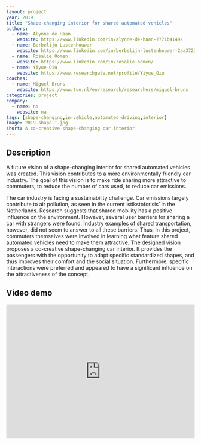 ```yaml
---
layout: project
year: 2019
title: "Shape-changing interior for shared automated vehicles"
authors:
  - name: Alynne de Haan
    website: https://www.linkedin.com/in/alynne-de-haan-7771b4149/
  - name: Berbelijn Lustenhouwer
    website: https://www.linkedin.com/in/berbelijn-lustenhouwer-2aa37217/
  - name: Rosalie Oomen
    website: https://www.linkedin.com/in/rosalie-oomen/
  - name: Yiyue Qiu
    website: https://www.researchgate.net/profile/Yiyue_Qiu
coaches:
  - name: Miguel Bruns
    website: https://www.tue.nl/en/research/researchers/miguel-bruns
categories: project
company:
  - name: na
    website: na
tags: [shape-changing,in-vehicle,automated-driving,interior]
image: 2019-shape-1.jpg
short: A co-creative shape-changing car interior.
---
```


## Description
A future vision of a shape-changing interior for shared automated vehicles was created. This vision contributes to a more environmentally friendly car industry. The goal of this vision is to make ride sharing more attractive to commuters, to reduce the number of cars used, to reduce car emissions.

The car industry is facing a sustainability challenge. Car emissions largely contribute to air pollution, as seen in the current ‘stikstofcrisis’ in the Netherlands. Research suggests that shared mobility has a positive influence on the environment. However, several user barriers for sharing a car with strangers were found. Industry examples of shared transportation, however, did not seem to answer to all these barriers. Thus, in this project, commuters themselves were involved in learning what feature shared automated vehicles need to make them attractive. The designed vision proposes a co-creative shape-changing car interior. It provides the passengers with the opportunity to adapt specific standardized shapes, and thus improves their comfort and the social situation. Furthermore, specific interactions were preferred and appeared to have a significant influence on the attractiveness of the concept.

## Video demo
<iframe style="display:inline-block; border:0px solid #FFF; width: 100%; height: 358px" src="https://www.youtube.com/embed/E5AbnHUnNTI?playlist=E5AbnHUnNTI&loop=1&autoplay=1&mute=1" frameborder="0" allowfullscreen></iframe>
